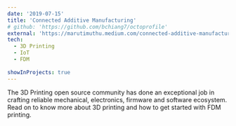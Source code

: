 ```yaml
---
date: '2019-07-15'
title: 'Connected Additive Manufacturing'
# github: 'https://github.com/bchiang7/octoprofile'
external: 'https://marutimuthu.medium.com/connected-additive-manufacturing-c562f32266b7'
tech:
  - 3D Printing
  - IoT
  - FDM
  
showInProjects: true
---
```

The 3D Printing open source community has done an exceptional job in crafting reliable mechanical, electronics, firmware and software ecosystem.
Read on to know more about 3D printing and how to get started with FDM printing.